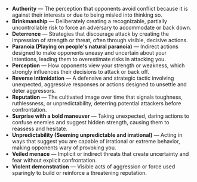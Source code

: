 - **Authority** — The perception that opponents avoid conflict because it is against their interests or due to being misled into thinking so.  
- **Brinkmanship** — Deliberately creating a recognizable, partially uncontrollable risk to force an adversary to accommodate or back down.  
- **Deterrence** — Strategies that discourage attack by creating the impression of strength or threat, often through visible, decisive actions.  
- **Paranoia (Playing on people's natural paranoia)** — Indirect actions designed to make opponents uneasy and uncertain about your intentions, leading them to overestimate risks in attacking you.  
- **Perception** — How opponents view your strength or weakness, which strongly influences their decisions to attack or back off.  
- **Reverse intimidation** — A defensive and strategic tactic involving unexpected, aggressive responses or actions designed to unsettle and deter aggressors.  
- **Reputation** — The cultivated image over time that signals toughness, ruthlessness, or unpredictability, deterring potential attackers before confrontation.  
- **Surprise with a bold maneuver** — Taking unexpected, daring actions to confuse enemies and suggest hidden strength, causing them to reassess and hesitate.  
- **Unpredictability (Seeming unpredictable and irrational)** — Acting in ways that suggest you are capable of irrational or extreme behavior, making opponents wary of provoking you.  
- **Veiled menace** — Implicit or indirect threats that create uncertainty and fear without explicit confrontation.  
- **Violent demonstration** — Visible acts of aggression or force used sparingly to build or reinforce a threatening reputation.
